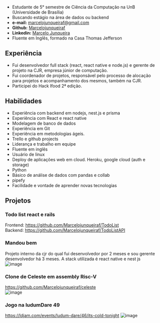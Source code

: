 * Estudante de 5° semestre de Ciência da Computação na UnB (Universidade de Brasília)
* Buscando estágio na área de dados ou backend
* **e-mail:** marcelojunqueiraf@gmail.com
* **Github:** [Marcelojunqueiraf](https://github.com/Marcelojunqueiraf)
* **Linkedin:** [Marcelo Junqueira](https://www.linkedin.com/in/marcelo-junqueira-92799515b/)
* Fluente em Inglês, formado na Casa Thomas Jefferson

## Experiência
* Fui desenvolvedor full stack (react, react native e node.js) e gerente de projeto na CJR, empresa júnior de computação.
* Fui coordenador de projetos, responsável pelo processo de alocação para projetos e acompanhamento dos mesmos, também na CJR.
* Participei do Hack Ifood 2ª edição.

## Habilidades
* Experiência com backend em nodejs, nest.js e prisma
* Experiência com React e react native
* Modelagem de banco de dados
* Experiência em Git
* Experiência em metodologias ágeis. 
* Trello e github projects
* Liderança e trabalho em equipe
* Fluente em inglês
* Usuário de linux
* Deploy de aplicações web em cloud. Heroku, google cloud (auth e storage)
* Python
* Básico de análise de dados com pandas e collab
* pipefy
* Facilidade e vontade de aprender novas tecnologias

## Projetos

### Todo list react e rails
Frontend: https://github.com/Marcelojunqueiraf/TodoList  
Backend: https://github.com/Marcelojunqueiraf/TodoListAPI

### Mandou bem
Projeto interno da cjr do qual fui desenvolvedor por 2 meses e sou gerente desenvolvedor há 3 meses.
A stack utilizada é react native e nest js
![image](https://user-images.githubusercontent.com/34422694/151863439-75f10c4a-43ac-432e-9ca1-9f3c8b5d7296.png)

### Clone de Celeste em assembly Risc-V
  https://github.com/Marcelojunqueiraf/celeste  
![image](https://user-images.githubusercontent.com/34422694/151835656-59f933d2-f69d-4dc0-81c4-58662cadd497.png)

### Jogo na ludumDare 49
https://ldjam.com/events/ludum-dare/46/its-cold-tonight
![image](https://user-images.githubusercontent.com/34422694/151852251-41c99be2-538f-41d0-9494-ad1734746c56.png)
